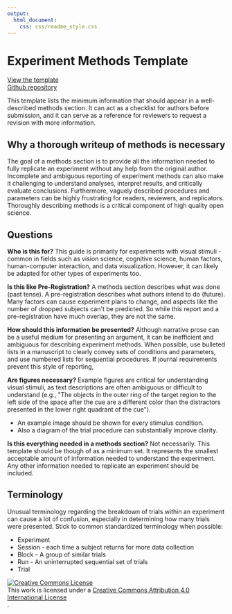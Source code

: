 ```yaml
---
output: 
  html_document:
    css: css/readme_style.css
---
```

# Experiment Methods Template

[View the template](http://steveharoz.com/public/experimentmethods/Experiment_Methods_Template.html)  
[Github repository](https://github.com/steveharoz/Experiment-Methods-Template)

This template lists the minimum information that should appear in a well-described methods section. It can act as a checklist for authors before submission, and it can serve as a reference for reviewers to request a revision with more information. 


## Why a thorough writeup of methods is necessary
The goal of a methods section is to provide all the information needed to fully replicate an experiment without any help from the original author. Incomplete and ambiguous reporting of experiment methods can also make it challenging to understand analyses, interpret results, and critically evaluate conclusions. Furthermore, vaguely described procedures and parameters can be highly frustrating for readers, reviewers, and replicators. Thoroughly describing methods is a critical component of high quality open science. 


## Questions

**Who is this for?** This guide is primarily for experiments with visual stimuli - common in fields such as vision science, cognitive science, human factors, human-computer interaction, and data visualization. However, it can likely be adapted for other types of experiments too.

**Is this like Pre-Registration?** A methods section describes what was done (past tense). A pre-registration describes what authors intend to do (future). Many factors can cause experiment plans to change, and aspects like the number of dropped subjects can't be predicted. So while this report and a pre-registration have much overlap, they are not the same.

**How should this information be presented?** Although narrative prose can be a useful medium for presenting an argument, it can be inefficient and ambiguous for describing experiment methods. When possible, use bulleted lists in a manuscript to clearly convey sets of conditions and parameters, and use numbered lists for sequential procedures. If journal requirements prevent this style of reporting,

**Are figures necessary?** Example figures are critical for understanding visual stimuli, as text descriptions are often ambiguous or difficult to understand (e.g., "The objects in the outer ring of the target region to the left side of the space after the cue are a different color than the distractors presented in the lower right quadrant of the cue").

* An example image should be shown for every stimulus condition. 
* Also a diagram of the trial procedure can substantially improve clarity.

**Is this everything needed in a methods section?** Not necessarily. This template should be though of as a minimum set. It represents the smallest acceptable amount of information needed to understand the experiment. Any other information needed to replicate an experiment should be included.


## Terminology 
Unusual terminology regarding the breakdown of trials within an experiment can cause a lot of confusion, especially in determining how many trials were presented. Stick to common standardized terminology when possible:

* Experiment
* Session - each time a subject returns for more data collection
* Block - A group of similar trials
* Run - An uninterrupted sequential set of trials
* Trial
  
  
<div id="license"><a rel="license" href="http://creativecommons.org/licenses/by/4.0/"><img alt="Creative Commons License" style="border-width:0" src="https://i.creativecommons.org/l/by/4.0/88x31.png" /></a><br />This work is licensed under a <a rel="license" href="http://creativecommons.org/licenses/by/4.0/">Creative Commons Attribution 4.0 International License</a></div>.
